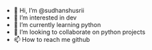 - 👋 Hi, I’m @sudhanshusrii
- 👀 I’m interested in dev
- 🌱 I’m currently learning python
- 💞️ I’m looking to collaborate on python projects 
- 📫 How to reach me github

<!---
sudhanshusrii/sudhanshusrii is a ✨ special ✨ repository because its `README.md` (this file) appears on your GitHub profile.
You can click the Preview link to take a look at your changes.
--->
